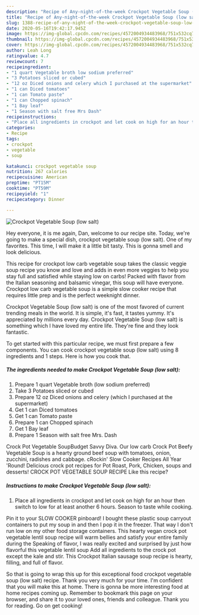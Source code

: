 ```yaml
---
description: "Recipe of Any-night-of-the-week Crockpot Vegetable Soup (low salt)"
title: "Recipe of Any-night-of-the-week Crockpot Vegetable Soup (low salt)"
slug: 1388-recipe-of-any-night-of-the-week-crockpot-vegetable-soup-low-salt
date: 2020-05-16T19:42:17.945Z
image: https://img-global.cpcdn.com/recipes/4572004934483968/751x532cq70/crockpot-vegetable-soup-low-salt-recipe-main-photo.jpg
thumbnail: https://img-global.cpcdn.com/recipes/4572004934483968/751x532cq70/crockpot-vegetable-soup-low-salt-recipe-main-photo.jpg
cover: https://img-global.cpcdn.com/recipes/4572004934483968/751x532cq70/crockpot-vegetable-soup-low-salt-recipe-main-photo.jpg
author: Leah Long
ratingvalue: 4.7
reviewcount: 7
recipeingredient:
- "1 quart Vegetable broth low sodium preferred"
- "3 Potatoes sliced or cubed"
- "12 oz Diced onions and celery which I purchased at the supermarket"
- "1 can Diced tomatoes"
- "1 can Tomato paste"
- "1 can Chopped spinach"
- "1 Bay leaf"
- "1 Season with salt free Mrs Dash"
recipeinstructions:
- "Place all ingredients in crockpot and let cook on high for an hour then switch to low for at least another 6 hours. Season to taste while cooking."
categories:
- Recipe
tags:
- crockpot
- vegetable
- soup

katakunci: crockpot vegetable soup 
nutrition: 267 calories
recipecuisine: American
preptime: "PT15M"
cooktime: "PT59M"
recipeyield: "1"
recipecategory: Dinner

---
```



![Crockpot Vegetable Soup (low salt)](https://img-global.cpcdn.com/recipes/4572004934483968/751x532cq70/crockpot-vegetable-soup-low-salt-recipe-main-photo.jpg)

Hey everyone, it is me again, Dan, welcome to our recipe site. Today, we're going to make a special dish, crockpot vegetable soup (low salt). One of my favorites. This time, I will make it a little bit tasty. This is gonna smell and look delicious.

This recipe for crockpot low carb vegetable soup takes the classic veggie soup recipe you know and love and adds in even more veggies to help you stay full and satisfied while staying low on carbs! Packed with flavor from the Italian seasoning and balsamic vinegar, this soup will have everyone. Crockpot low carb vegetable soup is a simple slow cooker recipe that requires little prep and is the perfect weeknight dinner.

Crockpot Vegetable Soup (low salt) is one of the most favored of current trending meals in the world. It is simple, it's fast, it tastes yummy. It's appreciated by millions every day. Crockpot Vegetable Soup (low salt) is something which I have loved my entire life. They're fine and they look fantastic.


To get started with this particular recipe, we must first prepare a few components. You can cook crockpot vegetable soup (low salt) using 8 ingredients and 1 steps. Here is how you cook that.

<!--inarticleads1-->

##### The ingredients needed to make Crockpot Vegetable Soup (low salt):

1. Prepare 1 quart Vegetable broth (low sodium preferred)
1. Take 3 Potatoes sliced or cubed
1. Prepare 12 oz Diced onions and celery (which I purchased at the supermarket)
1. Get 1 can Diced tomatoes
1. Get 1 can Tomato paste
1. Prepare 1 can Chopped spinach
1. Get 1 Bay leaf
1. Prepare 1 Season with salt free Mrs. Dash


Crock Pot Vegetable SoupBudget Savvy Diva. Our low carb Crock Pot Beefy Vegetable Soup is a hearty ground beef soup with tomatoes, onion, zucchini, radishes and cabbage. cRockin&#39; Slow Cooker Recipes All Year &#39;Round! Delicious crock pot recipes for Pot Roast, Pork, Chicken, soups and desserts! CROCK POT VEGETABLE SOUP RECIPE Like this recipe? 

<!--inarticleads2-->

##### Instructions to make Crockpot Vegetable Soup (low salt):

1. Place all ingredients in crockpot and let cook on high for an hour then switch to low for at least another 6 hours. Season to taste while cooking.


Pin it to your SLOW COOKER pinboard! I bought these plastic soup carryout containers to put my soup in and then I pop it in the freezer. That way I don&#39;t run low on my other food storage containers. This hearty vegan crock pot vegetable lentil soup recipe will warm bellies and satisfy your entire family during the Speaking of flavor, I was really excited and surprised by just how flavorful this vegetable lentil soup Add all ingredients to the crock pot except the kale and stir. This Crockpot Italian sausage soup recipe is hearty, filling, and full of flavor. 

So that is going to wrap this up for this exceptional food crockpot vegetable soup (low salt) recipe. Thank you very much for your time. I'm confident that you will make this at home. There is gonna be more interesting food at home recipes coming up. Remember to bookmark this page on your browser, and share it to your loved ones, friends and colleague. Thank you for reading. Go on get cooking!
